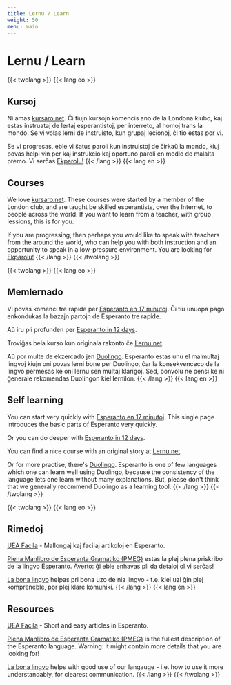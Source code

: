 ```yaml
---
title: Lernu / Learn
weight: 50
menu: main
---
```


# Lernu / Learn

{{< twolang >}}
  {{< lang eo >}}
## Kursoj

Ni amas [kursaro.net](http://kursaro.net). Ĉi tiujn kursojn komencis ano de la Londona klubo, kaj estas instruataj de lertaj esperantistoj, per interreto, al homoj trans la mondo. Se vi volas lerni de instruisto, kun grupaj lecionoj, ĉi tio estas por vi.

Se vi progresas, eble vi ŝatus paroli kun instruistoj de ĉirkaŭ la mondo, kiuj povas helpi vin per kaj instrukcio kaj oportuno paroli en medio de malalta premo. Vi serĉas [Ekparolu!](../ekparolu)
  {{< /lang >}}
  {{< lang en >}}
## Courses

We love [kursaro.net](http://kursaro.net). These courses were started by a member of the London club, and are taught be skilled esperantists, over the Internet, to people across the world. If you want to learn from a teacher, with group lessions, this is for you.

If you are progressing, then perhaps you would like to speak with teachers from the around the world, who can help you with both instruction and an opportunity to speak in a low-pressure environment. You are looking for [Ekparolu!](../ekparolu)
  {{< /lang >}}
{{< /twolang >}}

{{< twolang >}}
  {{< lang eo >}}
## Memlernado

Vi povas komenci tre rapide per [Esperanto en 17 minutoj](https://undeconstructed.github.io/leciono1/). Ĉi tiu unuopa paĝo enkondukas la bazajn partojn de Esperanto tre rapide.

Aŭ iru pli profunden per [Esperanto in 12 days](https://learn.esperanto.com/en).

Troviĝas bela kurso kun originala rakonto ĉe [Lernu.net](https://lernu.net/).

Aŭ por multe de ekzercado jen [Duolingo](https://www.duolingo.com/course/eo/en/Learn-Esperanto). Esperanto estas unu el malmultaj lingvoj kiujn oni povas lerni bone per Duolingo, ĉar la konsekvenceco de la lingvo permesas ke oni lernu sen multaj klarigoj. Sed, bonvolu ne pensi ke ni ĝenerale rekomendas Duolingon kiel lernilon.
  {{< /lang >}}
  {{< lang en >}}
## Self learning

You can start very quickly with [Esperanto en 17 minutoj](https://undeconstructed.github.io/leciono1/). This single page introduces the basic parts of Esperanto very quickly.

Or you can do deeper with [Esperanto in 12 days](https://learn.esperanto.com/en).

You can find a nice course with an original story at [Lernu.net](https://lernu.net/).

Or for more practise, there's [Duolingo](https://www.duolingo.com/course/eo/en/Learn-Esperanto). Esperanto is one of few languages which one can learn well using Duolingo, because the consistency of the language lets one learn without many explanations. But, please don't think that we generally recommend Duolingo as a learning tool.
  {{< /lang >}}
{{< /twolang >}}

{{< twolang >}}
  {{< lang eo >}}
## Rimedoj

[UEA Facila](https://uea.facila.org/) - Mallongaj kaj facilaj artikoloj en Esperanto.

[Plena Manlibro de Esperanta Gramatiko (PMEG)](http://bertilow.com/pmeg/detala_enhavo.html) estas la plej plena priskribo de la lingvo Esperanto. Averto: ĝi eble enhavas pli da detaloj ol vi serĉas!

[La bona lingvo](https://labonalingvo.org/) helpas pri bona uzo de nia lingvo - t.e. kiel uzi ĝin plej kompreneble, por plej klare komuniki.
  {{< /lang >}}
  {{< lang en >}}
## Resources

[UEA Facila](https://uea.facila.org/) - Short and easy articles in Esperanto.

[Plena Manlibro de Esperanta Gramatiko (PMEG)](http://bertilow.com/pmeg/detala_enhavo.html) is the fullest description of the Esperanto language. Warning: it might contain more details that you are looking for!

[La bona lingvo](https://labonalingvo.org/) helps with good use of our langauge - i.e. how to use it more understandably, for clearest communication.
  {{< /lang >}}
{{< /twolang >}}
